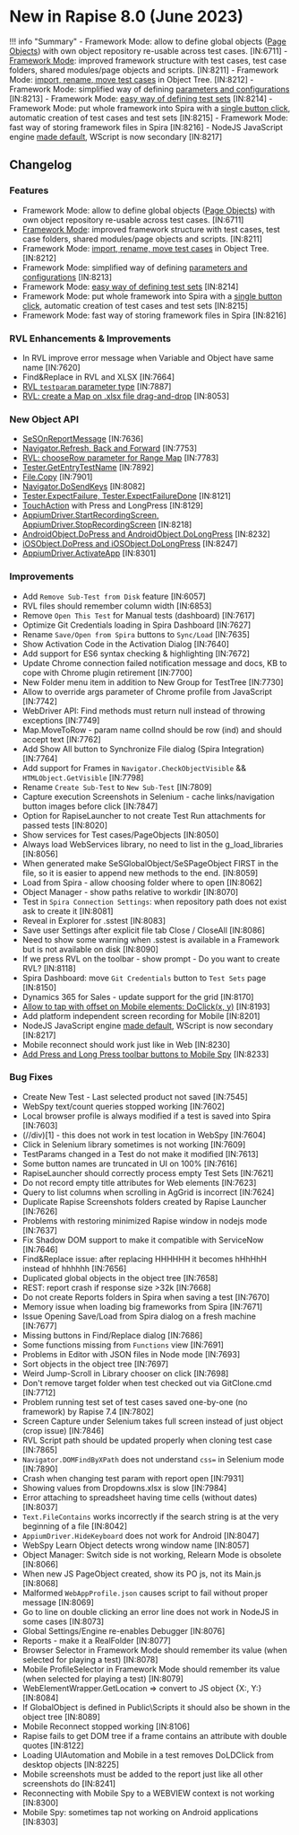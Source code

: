 # New in Rapise 8.0 (June 2023)

!!! info "Summary"
    - Framework Mode: allow to define global objects ([Page Objects](../Guide/Frameworks/pageobjects.md)) with own object repository re-usable across test cases. [IN:6711]
    - [Framework Mode](../Guide/Frameworks/frameworks.md): improved framework structure with test cases, test case folders, shared modules/page objects and scripts. [IN:8211]
    - Framework Mode: [import, rename, move test cases](../Guide/Frameworks/frameworks.md#testing-framework-common-actions) in Object Tree. [IN:8212]
    - Framework Mode: simplified way of defining [parameters and configurations](../Guide/Frameworks/parameters.md) [IN:8213]
    - Framework Mode: [easy way of defining test sets](../Guide/spira_dashboard_2.md#framework-view-rapise-80) [IN:8214]
    - Framework Mode: put whole framework into Spira with a [single button click](../Guide/spira_dashboard_2.md#sync-with-spira), automatic creation of test cases and test sets [IN:8215]
    - Framework Mode: fast way of storing framework files in Spira [IN:8216]
    - NodeJS JavaScript engine [made default](../Guide/jscript_language_reference.md), WScript is now secondary [IN:8217]

## Changelog

### Features

- Framework Mode: allow to define global objects ([Page Objects](../Guide/Frameworks/pageobjects.md)) with own object repository re-usable across test cases. [IN:6711]
- [Framework Mode](../Guide/Frameworks/frameworks.md): improved framework structure with test cases, test case folders, shared modules/page objects and scripts. [IN:8211]
- Framework Mode: [import, rename, move test cases](../Guide/Frameworks/frameworks.md#testing-framework-common-actions) in Object Tree. [IN:8212]
- Framework Mode: simplified way of defining [parameters and configurations](../Guide/Frameworks/parameters.md) [IN:8213]
- Framework Mode: [easy way of defining test sets](../Guide/spira_dashboard_2.md#framework-view-rapise-80) [IN:8214]
- Framework Mode: put whole framework into Spira with a [single button click](../Guide/spira_dashboard_2.md#sync-with-spira), automatic creation of test cases and test sets [IN:8215]
- Framework Mode: fast way of storing framework files in Spira [IN:8216]

### RVL Enhancements & Improvements

- In RVL improve error message when Variable and Object have same name  [IN:7620]
- Find&Replace in RVL and XLSX [IN:7664]
- [RVL `testparam` parameter type](/RVL/Params/) [IN:7887]
- [RVL: create a Map on .xlsx file drag-and-drop](/Guide/rvl_editor/#define-a-map-by-dragdrop) [IN:8053]

### New Object API

- [SeSOnReportMessage](/Guide/understanding_the_script/#sesonreportmessage) [IN:7636]
- [Navigator.Refresh, Back and Forward](/Libraries/Navigator/#refresh) [IN:7753]
- [RVL: chooseRow parameter for Range Map](/RVL/Maps/#range-map) [IN:7783]
- [Tester.GetEntryTestName](/Libraries/Tester/#getentrytestname) [IN:7892]
- [File.Copy](/Libraries/File/#copy) [IN:7901]
- [Navigator.DoSendKeys](/Libraries/Navigator/#dosendkeys) [IN:8082]
- [Tester.ExpectFailure, Tester.ExpectFailureDone](/Libraries/Tester/#expectfailure) [IN:8121]
- [TouchAction](../Libraries/TouchAction.md) with Press and LongPress [IN:8129]
- [AppiumDriver.StartRecordingScreen, AppiumDriver.StopRecordingScreen](/Libraries/AppiumDriver/#startrecordingscreen) [IN:8218]
- [AndroidObject.DoPress and AndroidObject.DoLongPress](/Libraries/AndroidObject/#dolongpress) [IN:8232]
- [iOSObject.DoPress and iOSObject.DoLongPress](/Libraries/iOSObject/#dolongpress) [IN:8247]
- [AppiumDriver.ActivateApp](/Libraries/AppiumDriver/#activateapp) [IN:8301]

### Improvements

- Add `Remove Sub-Test from Disk` feature [IN:6057]
- RVL files should remember column width [IN:6853]
- Remove `Open This Test` for Manual tests (dashboard) [IN:7617]
- Optimize Git Credentials loading in Spira Dashboard [IN:7627]
- Rename `Save/Open from Spira` buttons to `Sync/Load` [IN:7635]
- Show Activation Code in the Activation Dialog [IN:7640]
- Add support for ES6 syntax checking & highlighting [IN:7672]
- Update Chrome connection failed notification message and docs, KB to cope with Chrome plugin retirement [IN:7700]
- New Folder menu item in addition to New Group for TestTree [IN:7730]
- Allow to override args parameter of Chrome profile from JavaScript [IN:7742]
- WebDriver API: Find methods must return null instead of throwing exceptions [IN:7749]
- Map.MoveToRow - param name colInd should be row (ind) and should accept text [IN:7762]
- Add Show All button to Synchronize File dialog (Spira Integration) [IN:7764]
- Add support for Frames in `Navigator.CheckObjectVisible` && `HTMLObject.GetVisible` [IN:7798]
- Rename `Create Sub-Test` to `New Sub-Test` [IN:7809]
- Capture execution Screenshots in Selenium - cache links/navigation button images before click [IN:7847]
- Option for RapiseLauncher to not create Test Run attachments for passed tests [IN:8020]
- Show services for Test cases/PageObjects [IN:8050]
- Always load WebServices library, no need to list in the g_load_libraries [IN:8056]
- When generated make SeSGlobalObject/SeSPageObject FIRST in the file, so it is easier to append new methods to the end. [IN:8059]
- Load from Spira - allow choosing folder where to open [IN:8062]
- Object Manager - show paths relative to workdir [IN:8070]
- Test in `Spira Connection Settings`: when repository path does not exist ask to create it [IN:8081]
- Reveal in Explorer for .sstest [IN:8083]
- Save user Settings after explicit file tab Close / CloseAll [IN:8086]
- Need to show some warning when .sstest is available in a Framework but is not available on disk [IN:8090]
- If we press RVL on the toolbar - show prompt - Do you want to create RVL? [IN:8118]
- Spira Dashboard: move `Git Credentials` button to `Test Sets` page [IN:8150]
- Dynamics 365 for Sales - update support for the grid [IN:8170]
- [Allow to tap with offset on Mobile elements: DoClick(x, y)](/Libraries/AndroidObject/#doclick) [IN:8193]
- Add platform independent screen recording for Mobile [IN:8201]
- NodeJS JavaScript engine [made default](../Guide/jscript_language_reference.md), WScript is now secondary [IN:8217]
- Mobile reconnect should work just like in Web [IN:8230]
- [Add Press and Long Press toolbar buttons to Mobile Spy](/Guide/object_spy_mobile/#toolbar-second-row) [IN:8233]

### Bug Fixes

- Create New Test - Last selected product not saved [IN:7545]
- WebSpy text/count queries stopped working [IN:7602]
- Local browser profile is always modified if a test is saved into Spira [IN:7603]
- (//div)[1] - this does not work in test location in WebSpy [IN:7604]
- Click in Selenium library sometimes is not working  [IN:7609]
- TestParams changed in a Test do not make it modified [IN:7613]
- Some button names are truncated in UI on 100%  [IN:7616]
- RapiseLauncher should correctly process empty Test Sets  [IN:7621]
- Do not record empty title attributes for Web elements [IN:7623]
- Query to list columns when scrolling in AgGrid is incorrect [IN:7624]
- Duplicate Rapise Screenshots folders created by Rapise Launcher [IN:7626]
- Problems with restoring minimized Rapise window in nodejs mode [IN:7637]
- Fix Shadow DOM support to make it compatible with ServiceNow [IN:7646]
- Find&Replace issue: after replacing HHHHHH it becomes hHhHhH instead of hhhhhh [IN:7656]
- Duplicated global objects in the object tree [IN:7658]
- REST: report crash if response size >32k [IN:7668]
- Do not create Reports folders in Spira when saving a test [IN:7670]
- Memory issue when loading big frameworks from Spira [IN:7671]
- Issue Opening Save/Load from Spira dialog on a fresh machine [IN:7677]
- Missing buttons in Find/Replace dialog [IN:7686]
- Some functions missing from `Functions` view [IN:7691]
- Problems in Editor with JSON files in Node mode [IN:7693]
- Sort objects in the object tree [IN:7697]
- Weird Jump-Scroll in Library chooser on click [IN:7698]
- Don't remove target folder when test checked out via GitClone.cmd [IN:7712]
- Problem running test set of test cases saved one-by-one (no framework) by Rapise 7.4 [IN:7802]
- Screen Capture under Selenium takes full screen instead of just object (crop issue) [IN:7846]
- RVL Script path should be updated properly when cloning test case [IN:7865]
- `Navigator.DOMFindByXPath` does not understand `css=` in Selenium mode [IN:7890]
- Crash when changing test param with report open  [IN:7931]
- Showing values from Dropdowns.xlsx is slow [IN:7984]
- Error attaching to spreadsheet having time cells (without dates) [IN:8037]
- `Text.FileContains` works incorrectly if the search string is at the very beginning of a file [IN:8042]
- `AppiumDriver.HideKeyboard` does not work for Android [IN:8047]
- WebSpy Learn Object detects wrong window name [IN:8057]
- Object Manager: Switch side is not working, Relearn Mode is obsolete [IN:8066]
- When new JS PageObject created, show its PO js, not its Main.js [IN:8068]
- Malformed `WebAppProfile.json` causes script to fail without proper message [IN:8069]
- Go to line on double clicking an error line does not work in NodeJS in some cases [IN:8073]
- Global Settings/Engine re-enables Debugger [IN:8076]
- Reports - make it a RealFolder [IN:8077]
- Browser Selector in Framework Mode should remember its value (when selected for playing a test) [IN:8078]
- Mobile ProfileSelector in Framework Mode should remember its value (when selected for playing a test) [IN:8079]
- WebElementWrapper.GetLocation => convert to JS object {X:, Y:} [IN:8084]
- If GlobalObject is defined in Public\Scripts it should also be shown in the object tree [IN:8089]
- Mobile Reconnect stopped working [IN:8106]
- Rapise fails to get DOM tree if a frame contains an attribute with double quotes [IN:8122]
- Loading UIAutomation and Mobile in a test removes DoLDClick from desktop objects [IN:8225]
- Mobile screenshots must be added to the report just like all other screenshots do [IN:8241]
- Reconnecting with Mobile Spy to a WEBVIEW context is not working [IN:8300]
- Mobile Spy: sometimes tap not working on Android applications [IN:8303]
